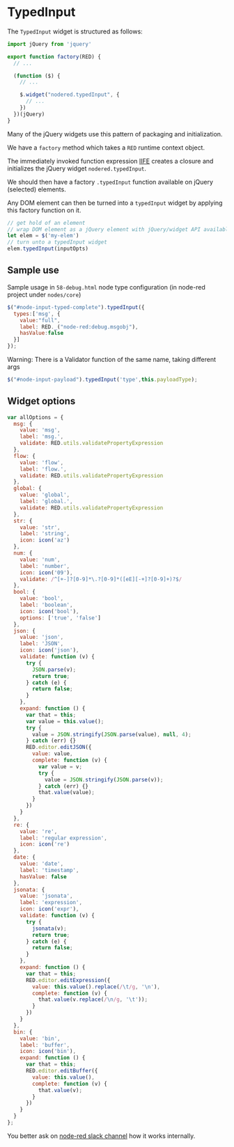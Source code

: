 # TypedInput

The `TypedInput` widget is structured as follows:

```js
import jQuery from 'jquery'

export function factory(RED) {
  // ...

  (function ($) {
    // ...

    $.widget("nodered.typedInput", {
      // ...
    })
  })(jQuery)
}
```

Many of the jQuery widgets use this pattern of packaging and initialization.

We have a `factory` method which takes a `RED` runtime context object.

The immediately invoked function expression [IIFE](https://en.wikipedia.org/wiki/Immediately-invoked_function_expression) creates a closure and initializes the jQuery widget `nodered.typedInput`.

We should then have a factory `.typedInput` function available on jQuery (selected) elements.

Any DOM element can then be turned into a `typedInput` widget by applying this factory function on it.

```js
// get hold of an element
// wrap DOM element as a jQuery element with jQuery/widget API available
let elem = $('my-elem')
// turn unto a typedInput widget
elem.typedInput(inputOpts)
```

## Sample use

Sample usage in `58-debug.html` node type configuration (in node-red project under `nodes/core`)

```js
$("#node-input-typed-complete").typedInput({
  types:['msg', {
    value:"full",
    label: RED._("node-red:debug.msgobj"),
    hasValue:false
  }]
});
```

Warning: There is a Validator function of the same name, taking different args

```js
$("#node-input-payload").typedInput('type',this.payloadType);
```

## Widget options

```js
var allOptions = {
  msg: {
    value: 'msg',
    label: 'msg.',
    validate: RED.utils.validatePropertyExpression
  },
  flow: {
    value: 'flow',
    label: 'flow.',
    validate: RED.utils.validatePropertyExpression
  },
  global: {
    value: 'global',
    label: 'global.',
    validate: RED.utils.validatePropertyExpression
  },
  str: {
    value: 'str',
    label: 'string',
    icon: icon('az')
  },
  num: {
    value: 'num',
    label: 'number',
    icon: icon('09'),
    validate: /^[+-]?[0-9]*\.?[0-9]*([eE][-+]?[0-9]+)?$/
  },
  bool: {
    value: 'bool',
    label: 'boolean',
    icon: icon('bool'),
    options: ['true', 'false']
  },
  json: {
    value: 'json',
    label: 'JSON',
    icon: icon('json'),
    validate: function (v) {
      try {
        JSON.parse(v);
        return true;
      } catch (e) {
        return false;
      }
    },
    expand: function () {
      var that = this;
      var value = this.value();
      try {
        value = JSON.stringify(JSON.parse(value), null, 4);
      } catch (err) {}
      RED.editor.editJSON({
        value: value,
        complete: function (v) {
          var value = v;
          try {
            value = JSON.stringify(JSON.parse(v));
          } catch (err) {}
          that.value(value);
        }
      })
    }
  },
  re: {
    value: 're',
    label: 'regular expression',
    icon: icon('re')
  },
  date: {
    value: 'date',
    label: 'timestamp',
    hasValue: false
  },
  jsonata: {
    value: 'jsonata',
    label: 'expression',
    icon: icon('expr'),
    validate: function (v) {
      try {
        jsonata(v);
        return true;
      } catch (e) {
        return false;
      }
    },
    expand: function () {
      var that = this;
      RED.editor.editExpression({
        value: this.value().replace(/\t/g, '\n'),
        complete: function (v) {
          that.value(v.replace(/\n/g, '\t'));
        }
      })
    }
  },
  bin: {
    value: 'bin',
    label: 'buffer',
    icon: icon('bin'),
    expand: function () {
      var that = this;
      RED.editor.editBuffer({
        value: this.value(),
        complete: function (v) {
          that.value(v);
        }
      })
    }
  }
};
```

You better ask on [node-red slack channel](node-red.slack.com) how it works internally.
